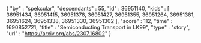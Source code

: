 {
  "by" : "spekcular",
  "descendants" : 55,
  "id" : 36951140,
  "kids" : [ 36951434, 36951415, 36951378, 36951427, 36951355, 36951264, 36951381, 36951624, 36951338, 36951330, 36951302 ],
  "score" : 112,
  "time" : 1690852721,
  "title" : "Semiconducting Transport in LK99",
  "type" : "story",
  "url" : "https://arxiv.org/abs/2307.16802"
}
